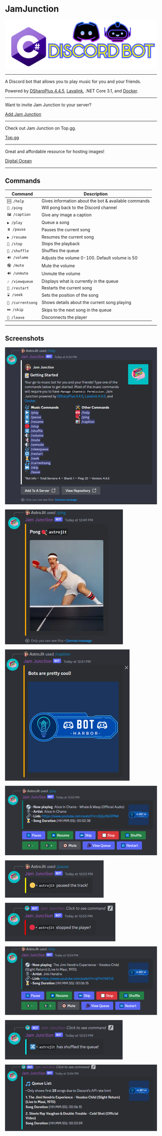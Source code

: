 # JamJunction

![image](/Images/Discord%20Logo.png)

---

A Discord bot that allows you to play music for you and your friends.

Powered by [DSharpPlus 4.4.5](https://dsharpplus.github.io/DSharpPlus/), [Lavalink](https://dsharpplus.github.io/DSharpPlus/articles/audio/lavalink/setup.html), .NET Core 3.1, and [Docker](https://www.docker.com/).

---

Want to invite Jam Junction to your server?

[Add Jam Junction](https://discord.com/api/oauth2/authorize?client_id=1181700334561796227&permissions=8&scope=bot+applications.commands)

---

Check out Jam Junction on Top.gg.

[Top.gg](https://top.gg/bot/1181700334561796227)

---

Great and affordable resource for hosting images!

[Digital Ocean](https://www.digitalocean.com/)

---

## Commands
| Command | Description |
| ------------- | ------------- |
| `🆘 /help` | Gives information about the bot & available commands |
| `🏓 /ping` | Will pong back to the Discord channel |
| `🖼️ /caption` | Give any image a caption |
| `▶️ /play` | Queue a song |
| `⏸️ /pause` | Pauses the current song |
| `▶️ /resume` | Resumes the current song |
| `🔴 /stop` | Stops the playback  |
| `🔀 /shuffle` | Shuffles the queue |
| `🔊 /volume` | Adjusts the volume 0-100. Default volume is 50 |
| `🔇 /mute` | Mute the volume |
| `🔊 /unmute` | Unmute the volume |
| `🎶 /viewqueue` | Displays what is currently in the queue |
| `🔁 /restart` | Restarts the current song |
| `⌛ /seek` | Sets the position of the song |
| `🎵 /currentsong` | Shows details about the current song playing |
| `⏭️ /skip` | Skips to the next song in the queue |
| `🔌 /leave` | Disconnects the player |

---

## Screenshots

![image](/Images/updated-help.png)

![image](/Images/ping.png)

![image](/Images/caption.png)

![image](/Images/play.png)

![image](/Images/pause.png)

![image](/Images/stop.png)

![image](/Images/skip.png)

![image](/Images/shuffle.png)

![image](/Images/view-queue.png)